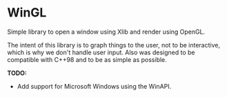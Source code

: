 # WinGL
Simple library to open a window using Xlib and render using OpenGL.

The intent of this library is to graph things to the user, not to be interactive, which is why we don't handle user input.
Also was designed to be compatible with C++98 and to be as simple as possible.

**TODO:**
* Add support for Microsoft Windows using the WinAPI.
